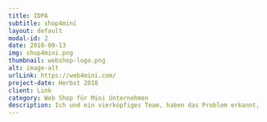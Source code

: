 ```yaml
---
title: IDPA
subtitle: shop4mini
layout: default
modal-id: 2
date: 2018-09-13
img: shop4mini.png
thumbnail: webshop-logo.png
alt: image-alt
urlLink: https://web4mini.com/
project-date: Herbst 2018
client: Link
category: Web Shop für Mini Unternehmen
description: Ich und ein vierköpfiges Team, haben das Problem erkannt, dass Miniunternehmen nicht viel Zeit und Geld für ihren Webshop aufwenden können. Deshalb möchten wir mit einer kostengünstigen, eigens gehosteten und selbst programmierten Lösung unter die Arme greifen. Damit die Unternehmen es einfacher haben ihre Online Verkäufe zu erledigen.
---
```

